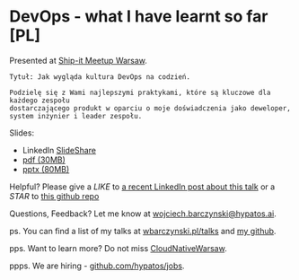 # DevOps - what I have learnt so far [PL]


Presented at [Ship-it Meetup Warsaw](https://www.meetup.com/meetup-group-JIVUaDVF/events/261317074/).

```
Tytuł: Jak wygląda kultura DevOps na codzień.

Podzielę się z Wami najlepszymi praktykami, które są kluczowe dla każdego zespołu
dostarczającego produkt w oparciu o moje doświadczenia jako deweloper, system inżynier i leader zespołu.
```

Slides:

- LinkedIn [SlideShare](https://www.slideshare.net/WojciechBarczyski/devops-what-i-have-learnt-so-far)
- [pdf (30MB)](slides.pdf)
- [pptx (80MB)](slides.pptx)

Helpful? Please give a *LIKE* to [a recent LinkedIn post about this talk](https://www.linkedin.com/feed/update/urn:li:activity:6536510958922186752) or a *STAR* to [this github repo](https://github.com/wojciech12/talk_devops_lessons_learnt)


Questions, Feedback? Let me know at wojciech.barczynski@hypatos.ai.


ps. You can find a list of my talks at [wbarczynski.pl/talks](http://wbarczynski.pl/talks) and [my github](https://github.com/wojciech12).

pps. Want to learn more? Do not miss [CloudNativeWarsaw](http://www.cloudnativewarsaw.com/).

ppps. We are hiring - [github.com/hypatos/jobs](https://github.com/hypatos/jobs).

